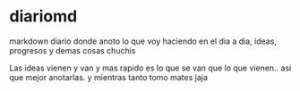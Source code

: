 # diariomd
markdown diario donde anoto lo que voy haciendo en el dia a dia, ideas, progresos y demas cosas chuchis

Las ideas vienen y van y mas rapido es lo que se van que lo que vienen.. asi que mejor anotarlas. y mientras tanto tomo mates jaja

